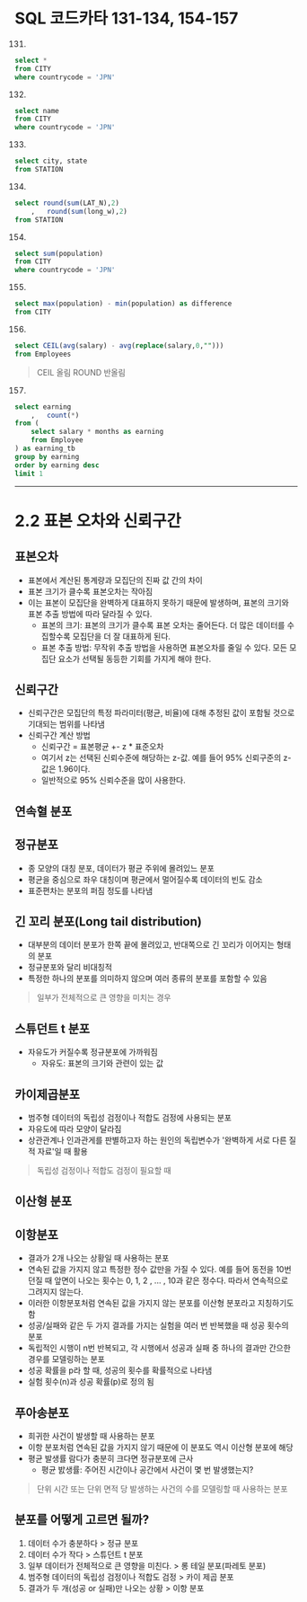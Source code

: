 # SQL 코드카타 131-134, 154-157

131.
```sql
select *
from CITY
where countrycode = 'JPN'
```

132.
```sql
select name
from CITY
where countrycode = 'JPN'
```

133.
```sql
select city, state
from STATION
```

134.
```sql
select round(sum(LAT_N),2)
    ,   round(sum(long_w),2)
from STATION
```

154.
```sql
select sum(population)
from CITY
where countrycode = 'JPN'
```

155.
```sql
select max(population) - min(population) as difference
from CITY
```

156.
```sql
select CEIL(avg(salary) - avg(replace(salary,0,"")))
from Employees
```

> CEIL 올림
> ROUND 반올림

157.
```sql
select earning
    ,   count(*)
from (
    select salary * months as earning
    from Employee
) as earning_tb
group by earning
order by earning desc
limit 1
```

---
# 2.2 표본 오차와 신뢰구간
## 표본오차
- 표본에서 계산된 통계량과 모집단의 진짜 값 간의 차이
- 표본 크기가 클수록 표본오차는 작아짐
- 이는 표본이 모집단을 완벽하게 대표하지 못하기 때문에 발생하며, 표본의 크기와 표본 추출 방법에 따라 달라질 수 있다.
    - 표본의 크기: 표본의 크기가 클수록 표본 오차는 줄어든다. 더 많은 데이터를 수집할수록 모집단을 더 잘 대표하게 된다.
    - 표본 추출 방법: 무작위 추출 방법을 사용하면 표본오차를 줄일 수 있다. 모든 모집단 요소가 선택될 동등한 기회를 가지게 해야 한다.
## 신뢰구간
- 신뢰구간은 모집단의 특정 파라미터(평균, 비율)에 대해 추정된 값이 포함될 것으로 기대되는 범위를 나타냄
- 신뢰구간 계산 방법
    - 신뢰구간 = 표본평균 +- z * 표준오차
    - 여기서 z는 선택된 신뢰수준에 해당하는 z-값. 예를 들어 95% 신뢰구준의 z-값은 1.96이다.
    - 일반적으로 95% 신뢰수준을 많이 사용한다.
## 연속혈 분포
## 정규분포
- 종 모양의 대칭 분포, 데이터가 평균 주위에 몰려있느 분포
- 평균을 중심으로 좌우 대칭이며 평균에서 멀어질수록 데이터의 빈도 감소
- 표준편차는 분포의 퍼짐 정도를 나타냄
## 긴 꼬리 분포(Long tail distribution)
- 대부분의 데이터 분포가 한쪽 끝에 몰려있고, 반대쪽으로 긴 꼬리가 이어지는 형태의 분포
- 정규분포와 달리 비대칭적
- 특정한 하나의 분포를 의미하지 않으며 여러 종류의 분포를 포함할 수 있음
> 일부가 전체적으로 큰 영향을 미치는 경우
## 스튜던트 t 분포
- 자유도가 커질수록 정규분포에 가까워짐
    - 자유도: 표본의 크기와 관련이 있는 값
## 카이제곱분포
- 범주형 데이터의 독립성 검정이나 적합도 검정에 사용되는 분포
- 자유도에 따라 모양이 달라짐
- 상관관계나 인과관게를 판별하고자 하는 원인의 독립변수가 '완벽하게 서로 다른 질적 자료'일 때 활용
> 독립성 검정이나 적합도 검정이 필요할 때
## 이산형 분포
## 이항분포
- 결과가 2개 나오는 상황일 때 사용하는 분포
- 연속된 값을 가지지 않고 특정한 정수 값만을 가질 수 있다. 예를 들어 동전을 10번 던질 때 앞면이 나오는 횟수는 0, 1, 2 , ... , 10과 같은 정수다. 따라서 연속적으로 그려지지 않는다.
- 이러한 이항분포처럼 연속된 값을 가지지 않는 분포를 이산형 분포라고 지칭하기도 함
- 성공/실패와 같은 두 가지 결과를 가지는 실험을 여러 번 반복했을 때 성공 횟수의 분포
- 독립적인 시행이 n번 반복되고, 각 시행에서 성공과 실패 중 하나의 결과만 간으한 경우를 모델링하는 분포
- 성공 확률을 p라 할 때, 성공의 횟수를 확률적으로 나타냄
- 실험 횟수(n)과 성공 확률(p)로 정의 됨
## 푸아송분포
- 희귀한 사건이 발생할 때 사용하는 분포
- 이항 분포처럼 연속된 값을 가지지 않기 때문에 이 분포도 역시 이산형 분포에 해당
- 평균 발생률 람다가 충분히 크다면 정규분포에 근사
    - 평균 밠생률: 주어진 시간이나 공간에서 사건이 몇 번 발생했는지?
> 단위 시간 또는 단위 면적 당 발생하는 사건의 수를 모델링할 때 사용하는 분포
## 분포를 어떻게 고르면 될까?
1. 데이터 수가 충분하다 > 정규 분포
2. 데이터 수가 작다 > 스튜던트 t 분포
3. 일부 데이터가 전체적으로 큰 영향을 미친다. > 롱 테일 분포(파레토 분포)
4. 범주형 데이터의 독립성 검정이나 적합도 검정 > 카이 제곱 분포
5. 결과가 두 개(성공 or 실패)만 나오는 상황 > 이항 분포